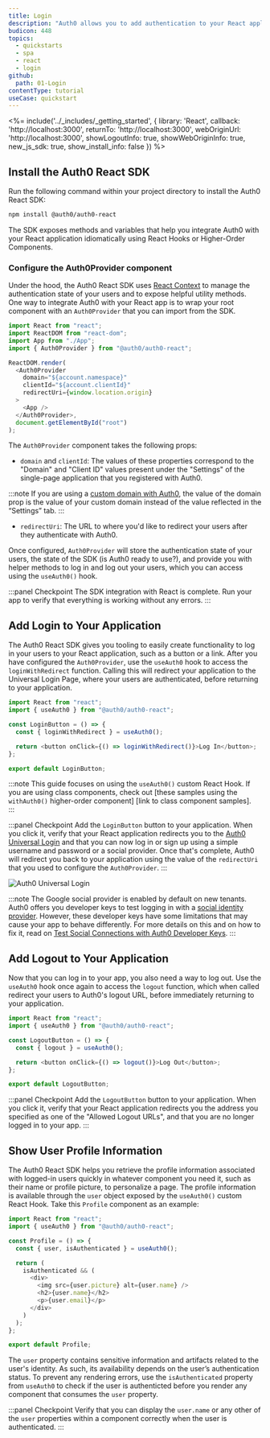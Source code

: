```yaml
---
title: Login
description: "Auth0 allows you to add authentication to your React application quickly and to gain access to user profile information. This guide demonstrates how to integrate Auth0 with any new or existing React application using the Auth0 React SDK."
budicon: 448
topics:
  - quickstarts
  - spa
  - react
  - login
github:
  path: 01-Login
contentType: tutorial
useCase: quickstart
---
```

<!-- markdownlint-disable MD002 MD034 MD041 -->

<%= include('../_includes/_getting_started', { library: 'React', callback: 'http://localhost:3000', returnTo: 'http://localhost:3000', webOriginUrl: 'http://localhost:3000', showLogoutInfo: true, showWebOriginInfo: true, new_js_sdk: true, show_install_info: false }) %>

## Install the Auth0 React SDK

Run the following command within your project directory to install the Auth0 React SDK:

```bash
npm install @auth0/auth0-react
```

The SDK exposes methods and variables that help you integrate Auth0 with your React application idiomatically using React Hooks or Higher-Order Components.

### Configure the Auth0Provider component

Under the hood, the Auth0 React SDK uses [React Context](https://reactjs.org/docs/context.html) to manage the authentication state of your users and to expose helpful utility methods. One way to integrate Auth0 with your React app is to wrap your root component with an `Auth0Provider` that you can import from the SDK.

```javascript
import React from "react";
import ReactDOM from "react-dom";
import App from "./App";
import { Auth0Provider } from "@auth0/auth0-react";

ReactDOM.render(
  <Auth0Provider
    domain="${account.namespace}"
    clientId="${account.clientId}"
    redirectUri={window.location.origin}
  >
    <App />
  </Auth0Provider>,
  document.getElementById("root")
);
```

The `Auth0Provider` component takes the following props:

- `domain` and `clientId`: The values of these properties correspond to the "Domain" and "Client ID" values present under the "Settings" of the single-page application that you registered with Auth0.

:::note
If you are using a [custom domain with Auth0](https://auth0.com/docs/custom-domains), the value of the domain prop is the value of your custom domain instead of the value reflected in the “Settings” tab.
:::

- `redirectUri`: The URL to where you'd like to redirect your users after they authenticate with Auth0. 

Once configured, `Auth0Provider` will store the authentication state of your users, the state of the SDK (is Auth0 ready to use?), and provide you with helper methods to log in and log out your users, which you can access using the `useAuth0()` hook.

:::panel Checkpoint
The SDK integration with React is complete. Run your app to verify that everything is working without any errors.
:::

## Add Login to Your Application

The Auth0 React SDK gives you tooling to easily create functionality to log in your users to your React application, such as a button or a link. After you have configured the `Auth0Provider`, use the `useAuth0` hook to access the `loginWithRedirect` function. Calling this will redirect your application to the Universal Login Page, where your users are authenticated, before returning to your application.

```javascript
import React from "react";
import { useAuth0 } from "@auth0/auth0-react";

const LoginButton = () => {
  const { loginWithRedirect } = useAuth0();

  return <button onClick={() => loginWithRedirect()}>Log In</button>;
};

export default LoginButton;
```

:::note
This guide focuses on using the `useAuth0()` custom React Hook. If you are using class components, check out [these samples using the `withAuth0()` higher-order component] [link to class component samples].  
:::

:::panel Checkpoint
Add the `LoginButton` button to your application. When you click it, verify that your React application redirects you to the [Auth0 Universal Login](https://auth0.com/universal-login) and that you can now log in or sign up using a simple username and password or a social provider. Once that's complete, Auth0 will redirect you back to your application using the value of the `redirectUri` that you used to configure the `Auth0Provider`.
:::

![Auth0 Universal Login](https://cdn.auth0.com/blog/universal-login/lightweight-login.png)

:::note
The Google social provider is enabled by default on new tenants. Auth0 offers you developer keys to test logging in with a [social identity provider](https://auth0.com/docs/connections/identity-providers-social). However, these developer keys have some limitations that may cause your app to behave differently. For more details on this and on how to fix it, read on [Test Social Connections with Auth0 Developer Keys](https://auth0.com/docs/connections/social/devkeys#limitations-of-developer-keys).
:::

## Add Logout to Your Application

Now that you can log in to your app, you also need a way to log out. Use the `useAuth0` hook once again to access the `logout` function, which when called redirect your users to Auth0's logout URL, before immediately returning to your application.

```javascript
import React from "react";
import { useAuth0 } from "@auth0/auth0-react";

const LogoutButton = () => {
  const { logout } = useAuth0();

  return <button onClick={() => logout()}>Log Out</button>;
};

export default LogoutButton;
```

:::panel Checkpoint
Add the `LogoutButton` button to your application. When you click it, verify that your React application redirects you the address you specified as one of the "Allowed Logout URLs", and that you are no longer logged in to your app.
:::

## Show User Profile Information

The Auth0 React SDK helps you retrieve the profile information associated with logged-in users quickly in whatever component you need it, such as their name or profile picture, to personalize a page. The profile information is available through the `user` object exposed by the `useAuth0()` custom React Hook. Take this `Profile` component as an example:

```javascript
import React from "react";
import { useAuth0 } from "@auth0/auth0-react";

const Profile = () => {
  const { user, isAuthenticated } = useAuth0();

  return (
    isAuthenticated && (
      <div>
        <img src={user.picture} alt={user.name} />
        <h2>{user.name}</h2>
        <p>{user.email}</p>
      </div>
    )
  );
};

export default Profile;
```

The `user` property contains sensitive information and artifacts related to the user's identity. As such, its availability depends on the user’s authentication status. To prevent any rendering errors, use the `isAuthenticated` property from `useAuth0` to check if the user is authenticted before you render any component that consumes the `user` property.

:::panel Checkpoint
Verify that you can display the `user.name` or any other of the `user` properties within a component correctly when the user is authenticated.
:::                                              
